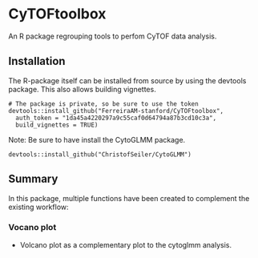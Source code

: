 # CyTOFtoolbox

An R package regrouping tools to perfom CyTOF data analysis.

## Installation

The R-package itself can be installed from source by using the devtools package. This also allows
building vignettes.
```
# The package is private, so be sure to use the token
devtools::install_github("FerreiraAM-stanford/CyTOFtoolbox",
  auth_token = "1da45a4220297a9c55caf0d64794a87b3cd10c3a", 
  build_vignettes = TRUE)
```

Note: Be sure to have install the CytoGLMM package.
```
devtools::install_github("ChristofSeiler/CytoGLMM")
```

## Summary

In this package, multiple functions have been created to complement the existing workflow:

### Vocano plot

- Volcano plot as a complementary plot to the cytoglmm analysis.
